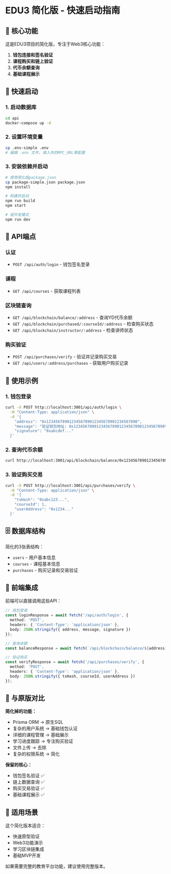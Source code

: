 # EDU3 简化版 - 快速启动指南

## 🎯 核心功能

这是EDU3项目的简化版，专注于Web3核心功能：

1. **钱包连接和签名验证**
2. **课程购买和链上验证**
3. **代币余额查询**
4. **基础课程展示**

## 🚀 快速启动

### 1. 启动数据库
```bash
cd api
docker-compose up -d
```

### 2. 设置环境变量
```bash
cp .env-simple .env
# 编辑 .env 文件，填入你的RPC_URL等配置
```

### 3. 安装依赖并启动
```bash
# 使用简化版package.json
cp package-simple.json package.json
npm install

# 构建并启动
npm run build
npm start

# 或开发模式
npm run dev
```

## 📡 API端点

### 认证
- `POST /api/auth/login` - 钱包签名登录

### 课程
- `GET /api/courses` - 获取课程列表

### 区块链查询
- `GET /api/blockchain/balance/:address` - 查询YD代币余额
- `GET /api/blockchain/purchased/:courseId/:address` - 检查购买状态
- `GET /api/blockchain/instructor/:address` - 检查讲师状态

### 购买验证
- `POST /api/purchases/verify` - 验证并记录购买交易
- `GET /api/users/:address/purchases` - 获取用户购买记录

## 📝 使用示例

### 1. 钱包登录
```bash
curl -X POST http://localhost:3001/api/auth/login \
  -H "Content-Type: application/json" \
  -d '{
    "address": "0x1234567890123456789012345678901234567890",
    "message": "验证钱包地址: 0x1234567890123456789012345678901234567890\n时间戳: 1641024000000",
    "signature": "0xabcdef..."
  }'
```

### 2. 查询代币余额
```bash
curl http://localhost:3001/api/blockchain/balance/0x1234567890123456789012345678901234567890
```

### 3. 验证购买交易
```bash
curl -X POST http://localhost:3001/api/purchases/verify \
  -H "Content-Type: application/json" \
  -d '{
    "txHash": "0xabc123...",
    "courseId": 1,
    "userAddress": "0x1234..."
  }'
```

## 🗄️ 数据库结构

简化的3张表结构：
- `users` - 用户基本信息
- `courses` - 课程基本信息
- `purchases` - 购买记录和交易验证

## 🎨 前端集成

前端可以直接调用这些API：

```typescript
// 钱包登录
const loginResponse = await fetch('/api/auth/login', {
  method: 'POST',
  headers: { 'Content-Type': 'application/json' },
  body: JSON.stringify({ address, message, signature })
});

// 查询余额
const balanceResponse = await fetch(`/api/blockchain/balance/${address}`);

// 验证购买
const verifyResponse = await fetch('/api/purchases/verify', {
  method: 'POST',
  headers: { 'Content-Type': 'application/json' },
  body: JSON.stringify({ txHash, courseId, userAddress })
});
```

## 🔧 与原版对比

**简化掉的功能：**
- Prisma ORM -> 原生SQL
- 复杂的用户系统 -> 基础钱包认证
- 详细的课程管理 -> 基础展示
- 学习进度跟踪 -> 专注购买验证
- 文件上传 -> 去除
- 复杂的权限系统 -> 简化

**保留的核心：**
- 钱包签名验证 ✅
- 链上数据查询 ✅
- 购买交易验证 ✅
- 基础课程展示 ✅

## 🎯 适用场景

这个简化版本适合：
- 快速原型验证
- Web3功能演示
- 学习区块链集成
- 基础MVP开发

如果需要完整的教育平台功能，建议使用完整版本。
